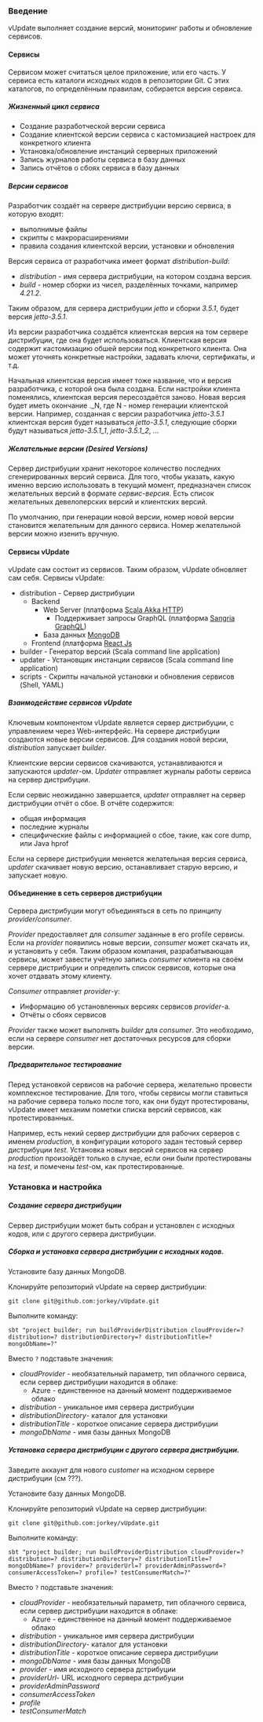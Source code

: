### Введение

vUpdate выполняет создание версий, мониторинг работы и обновление сервисов.

#### Сервисы

Сервисом может считаться целое приложение, или его часть.
У сервиса есть каталоги исходных кодов в репозитории Git.
С этих каталогов, по определённым правилам, собирается версия сервиса.

##### Жизненный цикл сервиса
* Создание разработческой версии сервиса
* Создание клиентской версии сервиса с кастомизацией настроек для конкретного клиента
* Установка/обновление инстанций серверных приложений
* Запись журналов работы сервиса в базу данных
* Запись отчётов о сбоях сервиса в базу данных

##### Версии сервисов

Разработчик создаёт на сервере дистрибуции версию сервиса, в которую входят:
* выполнимые файлы
* скрипты с макрорасширениями
* правила создания клиентской версии, установки и обновления

Версия сервиса от разработчика имеет формат _distribution-build_:
- _distribution_ - имя сервера дистрибуции, на котором создана версия.
- _build_ - номер сборки из чисел, разделённых точками, например *4.21.2*.

Таким образом, для сервера дистрибуции _jetto_ и сборки _3.5.1_, 
будет версия _jetto-3.5.1_.

Из версии разработчика создаётся клиентская версия на том сервере дистрибуции, 
где она будет использоваться. 
Клиентская версия содержит кастомизацию обшей версии под конкретного клиента.
Она может уточнять конкретные настройки, задавать ключи, сертификаты, и т.д.

Начальная клиентская версия имеет тоже название, что и версия разработчика, 
с которой она была создана.
Если настройки клиента поменялись, клиентская версия пересоздаётся заново. 
Новая версия будет иметь окончание ._N, где N - номер генерации клиентской версии.
Например, созданная с версии разработчика _jetto-3.5.1_ 
клиентская версия будет называться _jetto-3.5.1_, 
следующие сборки будут называться _jetto-3.5.1_1_, _jetto-3.5.1_2_, ...

##### Желательные версии (Desired Versions)

Сервер дистрибуции хранит некоторое количество последних сгенерированных версий сервиса.
Для того, чтобы указать, какую именно версию использовать в текущий момент, предназначен список желательных версий
в формате _сервис-версия_.
Есть список желательных девелоперских версий и клиентских версий.


По умолчанию, при генерации новой версии, номер новой версии становится желательным для данного сервиса.
Номер желательной версии можно изенить вручную. 

#### Сервисы vUpdate

vUpdate сам состоит из сервисов. Таким образом, vUpdate обновляет сам себя.
Сервисы vUpdate:

* distribution - Сервер дистрибуции
  * Backend
    * Web Server (платформа [Scala Akka HTTP](https://doc.akka.io/docs/akka-http/current/index.html))
      * Поддерживает запросы GraphQL (платформа [Sangria GraphQL](https://github.com/sangria-graphql/sangria))
    * База данных [MongoDB](https://github.com/mongodb/mongo)
  * Frontend (платформа [React Js](https://reactjs.org)
* builder - Генератор версий (Scala command line application)
* updater - Установщик инстанции сервисов (Scala command line application)
* scripts - Скрипты начальной установки и обновления сервисов (Shell, YAML)


##### Взаимодействие сервисов vUpdate

Ключевым компонентом vUpdate является сервер дистрибуции, с управлением через Web-интерфейс. 
На сервере дистрибуции создаются новые версии сервисов. Для создания новой версии, 
_distribution_ запускает _builder_.  

Клиентские версии сервисов скачиваются, устанавливаются и запускаются _updater_-ом.
_Updater_ отправляет журналы работы сервиса на сервер дистрибуции.

Если сервис неожиданно завершается, _updater_ отправляет на сервер дистрибуции отчёт о сбое.
В отчёте содержится:
  * общая информация
  * последние журналы
  * специфические файлы с информацией о сбое, такие, как core dump, или Java hprof 

Если на сервере дистрибуции меняется желательная версия сервиса, _updater_ скачивает новую версию, 
останавливает старую версию, и запускает новую.

#### Объединение в сеть серверов дистрибуции

Сервера дистрибуции могут объединяться в сеть по принципу _provider/consumer_.

_Provider_ предоставляет для _consumer_ заданные в его profile сервисы.
Если на _provider_ появились новые версии, _consumer_ может скачать их, и установить у себя.
Таким образом компания, разрабатывающая сервисы, может завести учётную запись _consumer_ 
клиента на своём сервере дистрибуции и определить список сервисов, которые она хочет отдавать этому клиенту.

_Consumer_ отправляет _provider_-у:
  * Информацию об установленных версиях сервисов _provider_-а.
  * Отчёты о сбоях сервисов

_Provider_ также может выполнять _builder_ для _consumer_. 
Это необходимо, если на сервере _consumer_ нет достаточных ресурсов для сборки версии.

##### Предварительное тестирование 

Перед установкой сервисов на рабочие сервера, желательно провести комплексное тестирование.
Для того, чтобы сервисы могли ставиться на рабочие сервера только после того, как они будут
протестированы, vUpdate имеет механим пометки списка версий сервисов, как протестированных.

Например, есть некий сервер дистрибуции для рабочих серверов с именем _production_, в конфигурации которого задан
тестовый сервер дистрибуции _test_. Установка новых версий сервисов на сервер _production_
произойдёт только в случае, если они были протестированы на _test_, и помечены _test_-ом, 
как протестированные.

### Установка и настройка

##### Создание сервера дистрибуции

Сервер дистрибуции может быть собран и установлен с исходных кодов, 
или с другого сервера дистрибуции.

##### Сборка и установка сервера дистрибуции с исходных кодов.

Установите базу данных MongoDB.

Клонируйте репозиторий vUpdate на сервер дистрибуции:

`git clone git@github.com:jorkey/vUpdate.git`

Выполните команду:

`sbt "project builder; run buildProviderDistribution cloudProvider=? distribution=? distributionDirectory=? distributionTitle=? mongoDbName=?"`

Вместо `?` подставьте значения:
* _cloudProvider_ - необязательный параметр, тип облачного сервиса, если сервер дистрибуции находится в облаке:
    * Azure - единственное на данный момент поддерживаемое облако
* _distribution_ - уникальное имя сервера дистрибуции
* _distributionDirectory_- каталог для установки
* _distributionTitle_ - короткое описание сервера дистрибуции
* _mongoDbName_ - имя базы данных MongoDB

##### Установка сервера дистрибуции с другого сервера дистрибуции.

Заведите аккаунт для нового _customer_ на исходном сервере дистрибуции (см ???).

Установите базу данных MongoDB.

Клонируйте репозиторий vUpdate на сервер дистрибуции:

`git clone git@github.com:jorkey/vUpdate.git`

Выполните команду:

`sbt "project builder; run buildProviderDistribution cloudProvider=? distribution=? distributionDirectory=? distributionTitle=? mongoDbName=? provider=? providerUrl=? providerAdminPassword=? consumerAccessToken=? profile=? testConsumerMatch=?"`

Вместо `?` подставьте значения:
* _cloudProvider_ - необязательный параметр, тип облачного сервиса, если сервер дистрибуции находится в облаке:
  * Azure - единственное на данный момент поддерживаемое облако
* _distribution_ - уникальное имя сервера дистрибуции
* _distributionDirectory_- каталог для установки
* _distributionTitle_ - короткое описание сервера дистрибуции
* _mongoDbName_ - имя базы данных MongoDB
* _provider_ - имя исходного сервера дстрибуции
* _providerUrl_- URL исходного сервера дстрибуции
* _providerAdminPassword_
* _consumerAccessToken_
* _profile_
* _testConsumerMatch_
